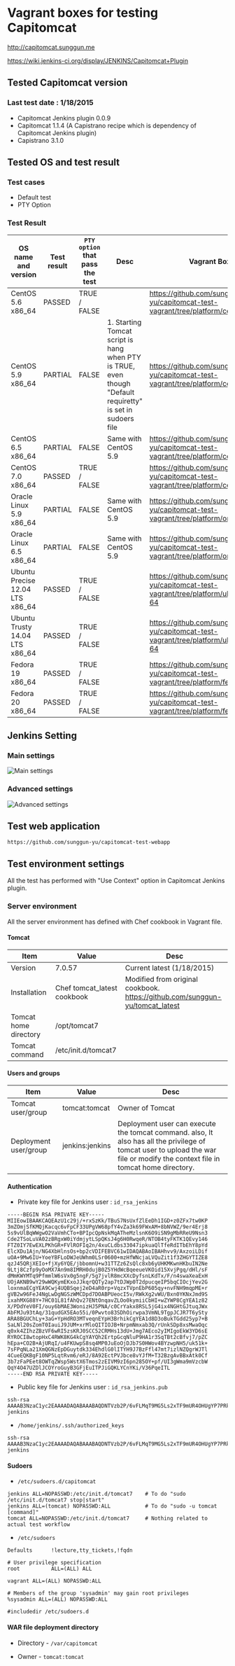 # Vagrant boxes for testing Capitomcat

http://capitomcat.sunggun.me

https://wiki.jenkins-ci.org/display/JENKINS/Capitomcat+Plugin

## Tested Capitomcat version
### Last test date : 1/18/2015
- Capitomcat Jenkins plugin 0.0.9
 - Capitomcat 1.1.4 (A Capistrano recipe which is dependency of Capitomcat Jenkins plugin)
 - Capistrano 3.1.0
 

## Tested OS and test result
### Test cases
- Default test
- PTY Option

### Test Result

OS name and version|Test result|`PTY option` that pass the test| Desc |Vagrant Box 
---|---|---|---|---
CentOS 5.6 x86_64				| PASSED    | TRUE / FALSE| | https://github.com/sunggun-yu/capitomcat-test-vagrant/tree/platform/centos5.6-64 |
CentOS 5.9 x86_64				| PARTIAL   | FALSE | 1. Starting Tomcat script is hang when PTY is TRUE, even though "Default requiretty" is set in sudoers file | https://github.com/sunggun-yu/capitomcat-test-vagrant/tree/platform/centos5.9-64
CentOS 6.5 x86_64				| PARTIAL   | FALSE | Same with CentOS 5.9 | https://github.com/sunggun-yu/capitomcat-test-vagrant/tree/platform/centos6.5-64
CentOS 7.0 x86_64				| PASSED    | TRUE / FALSE |  | https://github.com/sunggun-yu/capitomcat-test-vagrant/tree/platform/centos7.0-64
Oracle Linux 5.9 x86_64			| PARTIAL   | FALSE | Same with CentOS 5.9 | https://github.com/sunggun-yu/capitomcat-test-vagrant/tree/platform/oracle5.9-64
Oracle Linux 6.5 x86_64			| PARTIAL   | FALSE | Same with CentOS 5.9 | https://github.com/sunggun-yu/capitomcat-test-vagrant/tree/platform/oracle6.5-64
Ubuntu Precise 12.04 LTS x86_64	| PASSED    | TRUE / FALSE | | https://github.com/sunggun-yu/capitomcat-test-vagrant/tree/platform/ubuntu12.04-64
Ubuntu Trusty 14.04 LTS x86_64	| PASSED    | TRUE / FALSE | | https://github.com/sunggun-yu/capitomcat-test-vagrant/tree/platform/ubuntu14.04-64
Fedora 19 x86_64				| PASSED    | TRUE / FALSE | | https://github.com/sunggun-yu/capitomcat-test-vagrant/tree/platform/fedora19-64
Fedora 20 x86_64				| PASSED    | TRUE / FALSE | | https://github.com/sunggun-yu/capitomcat-test-vagrant/tree/platform/fedora20-64

## Jenkins Setting
### Main settings
![Main settings](./images/jenkins_capitomcat_main.png "Main settings")

### Advanced settings
![Advanced settings](./images/jenkins_capitomcat_tomcat_server_information.png "Advanced settings")

## Test web application
	https://github.com/sunggun-yu/capitomcat-test-webapp

## Test environment settings
All the test has performed with "Use Context" option in Capitomcat Jenkins plugin.

### Server environment
All the server environment has defined with Chef cookbook in Vagrant file.
#### Tomcat
Item|Value|Desc
---|---|---
Version| 7.0.57 | Current latest (1/18/2015)
Installation| Chef tomcat_latest cookbook | Modified from original cookbook.<br>https://github.com/sunggun-yu/tomcat_latest       |
Tomcat home directory| /opt/tomcat7 | 
Tomcat command | /etc/init.d/tomcat7 |



#### Users and groups

Item|Value|Desc
---|---|---
Tomcat user/group | tomcat:tomcat| Owner of Tomcat
Deployment user/group | jenkins:jenkins | Deployment user can execute the tomcat command. also, It also has all the privilege of tomcat user to upload the war file or modify the context file in tomcat home directory. |


#### Authentication
- Private key file for Jenkins user : `id_rsa_jenkins`

```
-----BEGIN RSA PRIVATE KEY-----
MIIEowIBAAKCAQEAzU1c29j/+rxSzKk/TBuS7NsUxfZlEeDh1IGD+z0ZFx7tw0KP
3mZOmjSfKMQjKacqc6vFpCF33UPgVW68pfY4vZa3k69FWxAM+8bNVWZ/9er4Erj8
5s9vUlBqWWgwO2VaVmhCTo+BPIpcQpNskMqATheMzlsnK6O9iSN9gMbRReU9Nsn3
Cde2TSoLuVA02zBRgxW0iYdmjytLSpQKsJ4g6H0RwqeR/NTOB4tyFKTK1QEvy146
FTZ0IY7EwEXLPKhGR+FVlROFIq2n/4xuCLdbs33047ipkuaQlTfeRdITbEhY8pYd
ElcXDu1Ajn/NG4XbHlnsOs+bp2cVDIFEBVC61wIDAQABAoIBAHhvv9/AxzoiLDif
uOA+9Mw6IU+YoeYBFLoDWJeUWhm0LSr0600+mzHfWNcjaLVQuZit1f3ZHGYTIZE8
qzJ45QRjXEIo+fjXy6YQE/jbbomnU+w31TTZz6ZsQlc8xb6yUHKMKwnHKbuIN2Ne
9Ltj8Czfp9yOoMX7An9m8IMRH0dujB0Z5YHdWcBqeeueVKOid15XvjPgq/dHl/sF
dMmKWYMTq9PfmmlW6sVx0g5ngF/5g7jvlR8mcXXcDyfsnLKdTx/F/n4swaXeaExH
UOjAKNB9wY29wWQKymEKxoJJkqrQQTy2ap7tDJWp0T2dpucqeIP5bqCIOcjYev2G
loxnmaECgYEA9Cwj4UQBSqej2eD4aR0rp+VqzxTVpnEbP605qy+nvFNH9mqpME+r
gVB2w96FeJ4NgLwDgNGSzWMCDpd7DOABPUeocI5v/RWkXg2vWU/Bxn0YKNxJmd9S
ixahMXG88Y+7HC01L81fAhQv27ENtOnqavZLOo0kymiiCbHI+wZYWP8CgYEA1z82
X/PDdYeV0FI/ouy6bMAE3WonizHJ5PNA/c0CrYakx8RSL5jG4ix4NGHtGJtuqJWx
AbFMJu93tAq/31qudGX5EAo55i/0Pwvto83SDhOirwpa3VmNL9TgpJCJR7T6ySty
ARA8BGUChLy+3aG+YpHdRO3MTveqnEYpH3BrhikCgYEA1d8D3oBukTGdd25yp7+B
SaLNl20sZomT0IauiJ9JUM+xrMloQITIOJB+NrpmNmxab3Q/rUnkSDp8xsMwaOqc
q0xk4ZIhzZBzVF6wRI5zsKRJ0SCC52CRMHs13dU+Jmg7AEco2yIMIgoEkW3YD6sE
RYROCI8wtopHxC4RWK8KG4kCgYAYQh2ErtpGcqNluP9HA1r3SqTBt2cBfvj7/pZC
hEpa+CO2B+AjURqI/u4FKUwpS8sq4MP0JuEoOjDJb7S0HWov4BYzwpNH5/uk51k+
7sFPqNLa21XmQGNzEpDGuytdk334EhdlG0lITYH9J7BzFfl47mt7izlNZQgrWJTl
4CueEQKBgF10NP5LqtRvm6/eRJ/8A92EctPVJbce8vYJfM+T32BzgAvBBxAtk0Cf
3b7zFaPEet8OWTqZWsp5WstX6Tmos2zEIVM9zI6pn285OY+pf/UI3gWma9mVzcbW
QqY4O47UZDlJCOYroGuyB3GFjEuITPJiGQKLYCnYKi/V36PqeITL
-----END RSA PRIVATE KEY-----
```

- Public key file for Jenkins user : `id_rsa_jenkins.pub`

```
ssh-rsa AAAAB3NzaC1yc2EAAAADAQABAAABAQDNTVzb2P/6vFLMqT9MG5Ls2xTF9mUR4OHUgYP7PRkXHu3DQo/eZk6aNJ8oxCMppypzq8WkIXfdQ+BVbryl9ji9lreTr0VbEAz7xs1VZn/16vgSuPzmz29SUGpZaDA7ZVpWaEJOj4E8ilxCk2yQyoBOF4zOWycro72JI32AxtFF5T02yfcJ17ZNKgu5UDTbMFGDFbSJh2aPK0tKlAqwniDofRHCp5H81M4Hi3IUpMrVAS/LXjoVNnQhjsTARcs8qEZH4VWVE4Uiraf/jG4It1uzffTjuKmS5pCVN95F0hNsSFjylh0SVxcO7UCOf80bhdseWew6z5unZxUMgUQFULrX jenkins
```

- `/home/jenkins/.ssh/authorized_keys`

```
ssh-rsa AAAAB3NzaC1yc2EAAAADAQABAAABAQDNTVzb2P/6vFLMqT9MG5Ls2xTF9mUR4OHUgYP7PRkXHu3DQo/eZk6aNJ8oxCMppypzq8WkIXfdQ+BVbryl9ji9lreTr0VbEAz7xs1VZn/16vgSuPzmz29SUGpZaDA7ZVpWaEJOj4E8ilxCk2yQyoBOF4zOWycro72JI32AxtFF5T02yfcJ17ZNKgu5UDTbMFGDFbSJh2aPK0tKlAqwniDofRHCp5H81M4Hi3IUpMrVAS/LXjoVNnQhjsTARcs8qEZH4VWVE4Uiraf/jG4It1uzffTjuKmS5pCVN95F0hNsSFjylh0SVxcO7UCOf80bhdseWew6z5unZxUMgUQFULrX jenkins

```

#### Sudoers

- `/etc/sudoers.d/capitomcat`

```
jenkins ALL=NOPASSWD:/etc/init.d/tomcat7	# To do "sudo /etc/init.d/tomcat7 stop|start"
jenkins ALL=(tomcat) NOPASSWD:ALL			# To do "sudo -u tomcat [command]"
tomcat ALL=NOPASSWD:/etc/init.d/tomcat7		# Nothing related to actual test workflow
```

- `/etc/sudoers`

```
Defaults      !lecture,tty_tickets,!fqdn

# User privilege specification
root          ALL=(ALL) ALL

vagrant ALL=(ALL) NOPASSWD:ALL

# Members of the group 'sysadmin' may gain root privileges
%sysadmin ALL=(ALL) NOPASSWD:ALL

#includedir /etc/sudoers.d

```

#### WAR file deployment directory
- Directory - `/var/capitomcat`

- Owner - `tomcat:tomcat`



